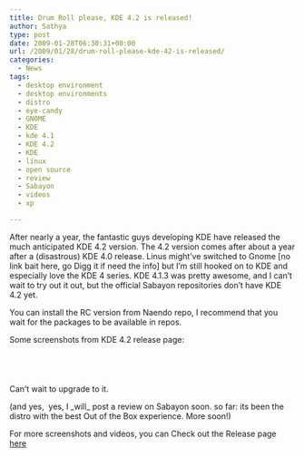 ```yaml
---
title: Drum Roll please, KDE 4.2 is released!
author: Sathya
type: post
date: 2009-01-28T06:30:31+00:00
url: /2009/01/28/drum-roll-please-kde-42-is-released/
categories:
  - News
tags:
  - desktop environment
  - desktop environments
  - distro
  - eye-candy
  - GNOME
  - KDE
  - kde 4.1
  - KDE 4.2
  - KDE
  - linux
  - open source
  - review
  - Sabayon
  - videos
  - xp

---
```

After nearly a year, the fantastic guys developing KDE have released the much anticipated KDE 4.2 version. The 4.2 version comes after about a year after a (disastrous) KDE 4.0 release. Linus might&#8217;ve switched to Gnome [no link bait here, go Digg it if need the info] but I&#8217;m still hooked on to KDE and especially love the KDE 4 series. KDE 4.1.3 was pretty awesome, and I can&#8217;t wait to try out it out, but the official Sabayon repositories don&#8217;t have KDE 4.2 yet.

You can install the RC version from Naendo repo, I recommend that you wait for the packages to be available in repos.

<!--more-->

Some screenshots from KDE 4.2 release page:

[<img class="alignnone" src="https://www.kde.org/announcements/4.2/screenshots/powerdevil_thumb.png" alt=""   />][1]

[<img class="alignnone" src="https://www.kde.org/announcements/4.2/screenshots/systray-progress.png" alt=""   />][2]

[<img class="alignnone" src="https://www.kde.org/announcements/4.2/screenshots/panel-controller_thumb.png" alt=""   />][3]

[<img class="alignnone" src="https://www.kde.org/announcements/4.2/screenshots/dolphin-full_thumb.png" alt=""   />][4]

Can&#8217;t wait to upgrade to it.

(and yes,  yes, I \_will\_ post a review on Sabayon soon. so far: its been the distro with the best Out of the Box experience. More soon!)

For more screenshots and videos, you can Check out the Release page [here][5]

 [1]: https://www.kde.org/announcements/4.2/screenshots/powerdevil_thumb.png
 [2]: https://www.kde.org/announcements/4.2/screenshots/systray-progress.png
 [3]: https://www.kde.org/announcements/4.2/screenshots/panel-controller_thumb.png
 [4]: https://www.kde.org/announcements/4.2/screenshots/dolphin-full_thumb.png
 [5]: https://www.kde.org/announcements/4.2/
